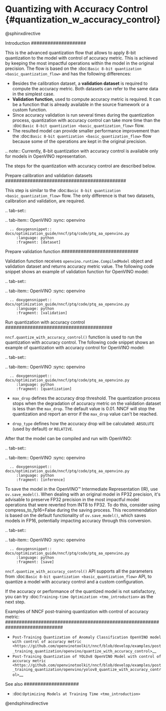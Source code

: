 # Quantizing with Accuracy Control {#quantization_w_accuracy_control}

@sphinxdirective

Introduction
####################

This is the advanced quantization flow that allows to apply 8-bit quantization to the model with control of accuracy metric. This is achieved by keeping the most impactful operations within the model in the original precision. The flow is based on the :doc:`Basic 8-bit quantization <basic_quantization_flow>` and has the following differences:

* Besides the calibration dataset, a **validation dataset** is required to compute the accuracy metric. Both datasets can refer to the same data in the simplest case.
* **Validation function**, used to compute accuracy metric is required. It can be a function that is already available in the source framework or a custom function.
* Since accuracy validation is run several times during the quantization process, quantization with accuracy control can take more time than the :doc:`Basic 8-bit quantization <basic_quantization_flow>` flow.
* The resulted model can provide smaller performance improvement than the :doc:`Basic 8-bit quantization <basic_quantization_flow>` flow because some of the operations are kept in the original precision.

.. note:: Currently, 8-bit quantization with accuracy control is available only for models in OpenVINO representation.

The steps for the quantization with accuracy control are described below.

Prepare calibration and validation datasets
############################################

This step is similar to the :doc:`Basic 8-bit quantization <basic_quantization_flow>` flow. The only difference is that two datasets, calibration and validation, are required.

.. tab-set::

   .. tab-item:: OpenVINO
      :sync: openvino

      .. doxygensnippet:: docs/optimization_guide/nncf/ptq/code/ptq_aa_openvino.py
         :language: python
         :fragment: [dataset]

Prepare validation function
############################

Validation function receives ``openvino.runtime.CompiledModel`` object and validation dataset and returns accuracy metric value. The following code snippet shows an example of validation function for OpenVINO model:

.. tab-set::

   .. tab-item:: OpenVINO
      :sync: openvino

      .. doxygensnippet:: docs/optimization_guide/nncf/ptq/code/ptq_aa_openvino.py
         :language: python
         :fragment: [validation]

Run quantization with accuracy control
#######################################

``nncf.quantize_with_accuracy_control()`` function is used to run the quantization with accuracy control. The following code snippet shows an example of quantization with accuracy control for OpenVINO model:

.. tab-set::

   .. tab-item:: OpenVINO
      :sync: openvino

      .. doxygensnippet:: docs/optimization_guide/nncf/ptq/code/ptq_aa_openvino.py
         :language: python
         :fragment: [quantization]

* ``max_drop`` defines the accuracy drop threshold. The quantization process stops when the degradation of accuracy metric on the validation dataset is less than the ``max_drop``. The default value is 0.01. NNCF will stop the quantization and report an error if the ``max_drop`` value can't be reached.

* ``drop_type`` defines how the accuracy drop will be calculated: ``ABSOLUTE`` (used by default) or ``RELATIVE``.

After that the model can be compiled and run with OpenVINO:

.. tab-set::

   .. tab-item:: OpenVINO
      :sync: openvino

      .. doxygensnippet:: docs/optimization_guide/nncf/ptq/code/ptq_aa_openvino.py
         :language: python
         :fragment: [inference]

To save the model in the OpenVINO&trade; Intermediate Representation (IR), use ``ov.save_model()``. When dealing with an original model in FP32 precision, it's advisable to preserve FP32 precision in the most impactful model operations that were reverted from INT8 to FP32. To do this, consider using compress_to_fp16=False during the saving process. This recommendation is based on the default functionality of ``ov.save_model()``, which saves models in FP16, potentially impacting accuracy through this conversion.

.. tab-set::

   .. tab-item:: OpenVINO
      :sync: openvino

      .. doxygensnippet:: docs/optimization_guide/nncf/ptq/code/ptq_aa_openvino.py
         :language: python
         :fragment: [save]

``nncf.quantize_with_accuracy_control()`` API supports all the parameters from :doc:`Basic 8-bit quantization <basic_quantization_flow>` API, to quantize a model with accuracy control and a custom configuration.

If the accuracy or performance of the quantized model is not satisfactory, you can try :doc:`Training-time Optimization <tmo_introduction>` as the next step.

Examples of NNCF post-training quantization with control of accuracy metric:
#############################################################################

* `Post-Training Quantization of Anomaly Classification OpenVINO model with control of accuracy metric <https://github.com/openvinotoolkit/nncf/blob/develop/examples/post_training_quantization/openvino/quantize_with_accuracy_control>`__
* `Post-Training Quantization of YOLOv8 OpenVINO Model with control of accuracy metric <https://github.com/openvinotoolkit/nncf/blob/develop/examples/post_training_quantization/openvino/yolov8_quantize_with_accuracy_control>`__

See also
####################

* :doc:`Optimizing Models at Training Time <tmo_introduction>` 

@endsphinxdirective

